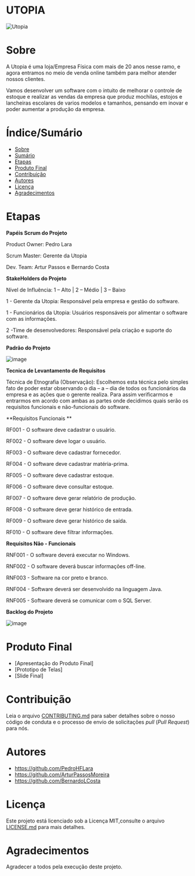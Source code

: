 # UTOPIA

![Utopia](https://static.wixstatic.com/media/e34e08_819ebf64a155463991936ed23574846d~mv2.png/v1/crop/x_4,y_0,w_294,h_301/fill/w_412,h_421,al_c,lg_1,q_85,enc_auto/e34e08_819ebf64a155463991936ed23574846d~mv2.png)

# Sobre 

A Utopia é uma loja/Empresa Física com mais de 20 anos nesse ramo, e agora entramos no meio de venda online também para melhor atender nossos clientes. 

Vamos desenvolver um software com o intuito de melhorar o controle de estoque e realizar as vendas da empresa que produz mochilas, estojos e lancheiras escolares de varios modelos e tamanhos, pensando em inovar e poder aumentar a produção da empresa.

# Índice/Sumário

* [Sobre](#sobre-o-projeto)
* [Sumário](#índice/sumário)
* [Etapas](#etapas)
* [Produto Final](#produto-final)
* [Contribuição](#contribuição)
* [Autores](#autores)
* [Licença](#licença)
* [Agradecimentos](#agradecimentos)

# Etapas 

**Papéis Scrum do Projeto**

Product Owner: Pedro Lara

Scrum Master: Gerente da Utopia

Dev. Team: Artur Passos e Bernardo Costa

**StakeHolders do Projeto**

Nível de Influência: 1 – Alto | 2 – Médio | 3 – Baixo

1 - Gerente da Utopia: Responsável pela empresa e gestão do software.

1 - Funcionários da Utopia: Usuários responsáveis por alimentar o software com as informações.

2 -Time de desenvolvedores: Responsável pela criação e suporte do software.

**Padrão do Projeto**

![image](https://github.com/PedroHFLara/Utopia_2023/assets/103151820/03fee67e-2971-4639-a2f8-3e202aa28a40.png)

**Tecnica de Levantamento de Requisitos**

Técnica de Etnografia (Observação): Escolhemos esta técnica pelo simples fato de poder estar observando o dia – a – dia de todos os funcionários da empresa e as ações que o gerente realiza. Para assim verificarmos e entrarmos em acordo com ambas as partes onde decidimos quais serão os requisitos funcionais e não-funcionais do software.

**Requisitos Funcionais **

RF001 - O software deve cadastrar o usuário.

RF002 - O software deve logar o usuário.

RF003 - O software deve cadastrar fornecedor.

RF004 - O software deve cadastrar matéria-prima.

RF005 - O software deve cadastrar estoque.

RF006 - O software deve consultar estoque.

RF007 - O software deve gerar relatório de produção.

RF008 - O software deve gerar histórico de entrada.

RF009 - O software deve gerar histórico de saída.

RF010 - O software deve filtrar informações.

**Requisitos Não - Funcionais**

RNF001 - O software deverá executar no Windows.

RNF002 - O software deverá buscar informações off-line.

RNF003 - Software na cor preto e branco.

RNF004 - Software deverá ser desenvolvido na linguagem Java.

RNF005 - Software deverá se comunicar com o SQL Server. 

**Backlog do Projeto**

![image](https://github.com/PedroHFLara/Utopia_2023/assets/103151820/5ec6b01a-37bf-4a14-96b4-f53ebe674b74.png)


# Produto Final

* [Apresentação do Produto Final]
* [Prototipo de Telas]
* [Slide Final]

# Contribuição

Leia o arquivo [CONTRIBUTING.md](CONTRIBUTING.md) para saber detalhes sobre o nosso código de conduta e o processo de envio de solicitações *pull* (*Pull Request*) 
para nós.

# Autores

* https://github.com/PedroHFLara
* https://github.com/ArturPassosMoreira
* https://github.com/BernardoLCosta

# Licença

Este projeto está licenciado sob a Licença MIT,consulte o arquivo [LICENSE.md](LICENSE.md) para mais detalhes.

# Agradecimentos

Agradecer a todos pela execução deste projeto.
